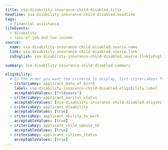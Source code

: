 ```yaml
---
title: ssa-disability-insurance-child-disabled.title
headline: ssa-disability-insurance-child-disabled.headline
tags:
  - financial assistance
lifeEvents:
  - disability
  - loss-of-job-and-low-income
source:
  name: ssa-disability-insurance-child-disabled.source.name
  link: ssa-disability-insurance-child-disabled.source.link
  isEnglish: ssa-disability-insurance-child-disabled.source.linkIsEnglish

summary: ssa-disability-insurance-child-disabled.summary

eligibility:
  # In the order you want the criteria to display, list criteriaKeys from the csv here, each followed by a comma-separated list of which values indicate eligibility for that criteria. Wrap individual values in quotes if they have inner commas.
  - criteriaKey: applicant_date_of_birth
    label: ssa-disability-insurance-child-disabled.eligibility.label
    acceptableValues: [">18years"]
  - criteriaKey: applicant_marital_status
    acceptableValues: [ssa-disability-insurance-child-disabled.eligibility.acceptableValues]
  - criteriaKey: applicant_disability
    acceptableValues: [true]
  - criteriaKey: applicant_ability_to_work
    acceptableValues: [true]
  - criteriaKey: applicant_child_spouse_SS
    acceptableValues: [true]
  - criteriaKey: applicant_citizen_status
    acceptableValues: [true]
---
```

